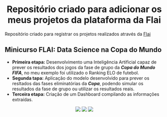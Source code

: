 <h1 align="center"> Repositório criado para adicionar os meus projetos da plataforma da Flai </h1>

Repositório criado para registrar os projetos realizados através da [Flai](https://www.flai.com.br/)

## Minicurso FLAI: Data Science na Copa do Mundo
* **Primeira etapa:** Desenvolvimento uma Inteligência Artificial capaz de prever os resultados dos jogos da fase de grupo da _**Copa do Mundo FIFA**_, no meu exemplo foi utilizado o Ranking ELO de futebol.
* **Segunda tapa:** Aplicação do modelo desenvolvido para prever os resltados das fases eliminatórias da _**Copa**_, podendo simular os resultados da fase de grupo ou utilizar os resultados reais.
* **Terceira etapa:** Criação de um Dashboard compilando as informações extraídas.

<p align="center">
  <img src="https://img.shields.io/badge/python-3670A0?style=for-the-badge&logo=python&logoColor=ffdd54"/>
  <img src="https://img.shields.io/badge/jupyter-%23FA0F00.svg?style=for-the-badge&logo=jupyter&logoColor=white"/>
  <img src="https://img.shields.io/badge/PowerBI-F2C811?style=for-the-badge&logo=Power%20BI&logoColor=white"/>
    
</p>
